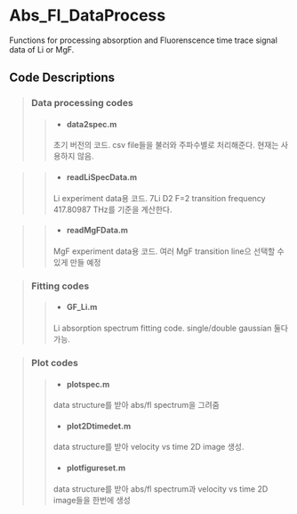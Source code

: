 # Abs_Fl_DataProcess
 
Functions for processing absorption and Fluorenscence time trace signal data of Li or MgF.

## Code Descriptions
>### Data processing codes
>>- #### data2spec.m
>>	초기 버전의 코드. csv file들을 불러와 주파수별로 처리해준다. 현재는 사용하지 않음.

>>- #### readLiSpecData.m
>>	Li experiment data용 코드. 7Li D2 F=2 transition frequency 417.80987 THz를 기준을 계산한다.
   
>>- #### readMgFData.m
>>	MgF experiment data용 코드. 여러 MgF transition line으 선택할 수 있게 만들 예정
   
>### Fitting codes
>>- #### GF_Li.m
>> Li absorption spectrum fitting code. single/double gaussian 둘다 가능.

>### Plot codes
>>- #### plotspec.m
>>	data structure를 받아 abs/fl spectrum을 그려줌
>>- #### plot2Dtimedet.m
>>	data structure를 받아 velocity vs time 2D image 생성.
>>- #### plotfigureset.m
>> data structure를 받아 abs/fl spectrum과 velocity vs time 2D image들을 한번에 생성
